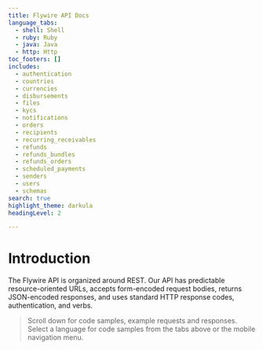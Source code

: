 ```yaml
---
title: Flywire API Docs
language_tabs:
  - shell: Shell
  - ruby: Ruby
  - java: Java
  - http: Http
toc_footers: []
includes:
  - authentication
  - countries
  - currencies
  - disbursements
  - files
  - kycs
  - notifications
  - orders
  - recipients
  - recurring_receivables
  - refunds
  - refunds_bundles
  - refunds_orders
  - scheduled_payments
  - senders
  - users
  - schemas
search: true
highlight_theme: darkula
headingLevel: 2

---
```


<h1 id="introduction">Introduction</h1>

The Flywire API is organized around REST. Our API has predictable resource-oriented URLs, accepts form-encoded request bodies, returns JSON-encoded responses, and uses standard HTTP response codes, authentication, and verbs.

> Scroll down for code samples, example requests and responses. Select a language for code samples from the tabs above or the mobile navigation menu.